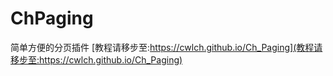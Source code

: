 # ChPaging
简单方便的分页插件
 [教程请移步至:https://cwlch.github.io/Ch_Paging](教程请移步至:https://cwlch.github.io/Ch_Paging)

